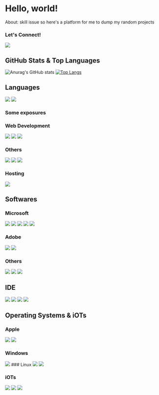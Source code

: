 # Hello, world! 
About: skill issue so here's a platform for me to dump my random projects

### Let's Connect! 
<a href="https://instagram.com/54Hex"><img src="https://img.shields.io/badge/Instagram-E4405F?style=for-the-badge&logo=instagram&logoColor=white"></a>

## GitHub Stats & Top Languages 
![Anurag's GitHub stats](https://github-readme-stats.vercel.app/api?username=54Hex&show_icons=true&hide_border&theme=dark) 
[![Top Langs](https://github-readme-stats.vercel.app/api/top-langs/?username=54Hex&hide=makefile&layout=compact&hide_border&theme=dark)](https://github.com/anuraghazra/github-readme-stats)

## Languages 
<img src = "https://img.shields.io/badge/Swift-FA7343?style=for-the-badge&logo=swift&logoColor=white"> <img src = "https://img.shields.io/badge/TypeScript-007ACC?style=for-the-badge&logo=typescript&logoColor=white">
 
### Some exposures 

### Web Development 
<img src = "https://img.shields.io/badge/HTML5-E34F26?style=for-the-badge&logo=html5&logoColor=white"> <img src = "https://img.shields.io/badge/CSS3-1572B6?style=for-the-badge&logo=css3&logoColor=white"> <img src = "https://img.shields.io/badge/JavaScript-323330?style=for-the-badge&logo=javascript&logoColor=F7DF1E">
### Others 
<img src = "https://img.shields.io/badge/Python-14354C?style=for-the-badge&logo=python&logoColor=white"> <img src = "https://img.shields.io/badge/C-00599C?style=for-the-badge&logo=c&logoColor=white"> <img src = "https://img.shields.io/badge/C%2B%2B-00599C?style=for-the-badge&logo=c%2B%2B&logoColor=white"> 
### Hosting
<img src = "https://img.shields.io/badge/Heroku-430098?style=for-the-badge&logo=heroku&logoColor=white" > 

## Softwares
### Microsoft 
<img src = "https://img.shields.io/badge/Microsoft_Office-D83B01?style=for-the-badge&logo=microsoft-office&logoColor=white"> <img src = "https://img.shields.io/badge/Microsoft_Excel-217346?style=for-the-badge&logo=microsoft-excel&logoColor=white"> <img src = "https://img.shields.io/badge/Microsoft_PowerPoint-B7472A?style=for-the-badge&logo=microsoft-powerpoint&logoColor=white"> <img src = "https://img.shields.io/badge/Microsoft_Word-2B579A?style=for-the-badge&logo=microsoft-word&logoColor=white"> <img src = "https://img.shields.io/badge/Powershell-2CA5E0?style=for-the-badge&logo=powershell&logoColor=white">
### Adobe 
<img src = "https://img.shields.io/badge/Adobe%20Premiere%20Pro-9999FF?style=for-the-badge&logo=Adobe%20Premiere%20Pro&logoColor=white"> <img src = "https://img.shields.io/badge/Adobe%20Lightroom-31A8FF?style=for-the-badge&logo=Adobe%20Lightroom&logoColor=white" > 
### Others
<img src = "https://img.shields.io/badge/Figma-F24E1E?style=for-the-badge&logo=figma&logoColor=white"> <img src = "https://img.shields.io/badge/Inkscape-000000?style=for-the-badge&logo=Inkscape&logoColor=white"> <img src = "https://img.shields.io/badge/Spark%20AR-FF5C83?style=for-the-badge&logo=Spark AR&logoColor=white" >

## IDE 
<img src = "https://img.shields.io/badge/Xcode-007ACC?style=for-the-badge&logo=Xcode&logoColor=white"> <img src = "https://img.shields.io/badge/PyCharm-000000.svg?&style=for-the-badge&logo=PyCharm&logoColor=white"> <img src = "https://img.shields.io/badge/Visual_Studio_Code-0078D4?style=for-the-badge&logo=visual%20studio%20code&logoColor=white"> <img src = "https://img.shields.io/badge/Arduino_IDE-00979D?style=for-the-badge&logo=arduino&logoColor=white">

## Operating Systems & iOTs

### Apple 
<img src = "https://img.shields.io/badge/iOS-000000?style=for-the-badge&logo=ios&logoColor=white"> <img src = "https://img.shields.io/badge/mac%20os-000000?style=for-the-badge&logo=apple&logoColor=white"> 
### Windows 
<img src = "https://img.shields.io/badge/Windows-0078D6?style=for-the-badge&logo=windows&logoColor=white"> 
### Linux 
<img src = "https://img.shields.io/badge/Linux-FCC624?style=for-the-badge&logo=linux&logoColor=black"> <img src = "https://img.shields.io/badge/Kali_Linux-557C94?style=for-the-badge&logo=kali-linux&logoColor=white">

### iOTs
<img src = "https://img.shields.io/badge/micro:bit-00ED00?style=for-the-badge&logo=micro:bit&logoColor=white"> <img src = "https://img.shields.io/badge/Raspberry%20Pi-A22846?style=for-the-badge&logo=Raspberry%20Pi&logoColor=white"> <img src = "https://img.shields.io/badge/Arduino-00979D?style=for-the-badge&logo=Arduino&logoColor=white">

 
